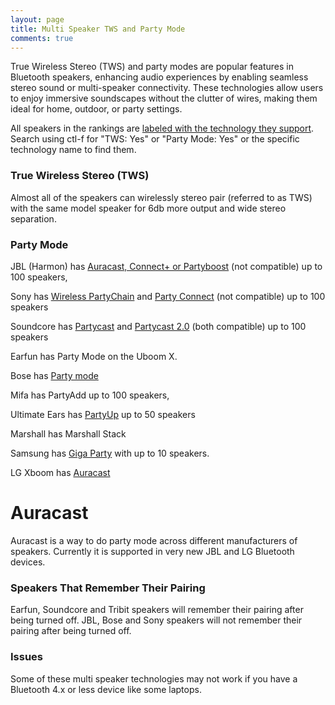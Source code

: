 ```yaml
---
layout: page
title: Multi Speaker TWS and Party Mode
comments: true
---
```


True Wireless Stereo (TWS) and party modes are popular features in Bluetooth speakers, enhancing audio experiences by enabling seamless stereo sound or multi-speaker connectivity. These technologies allow users to enjoy immersive soundscapes without the clutter of wires, making them ideal for home, outdoor, or party settings.

All speakers in the rankings are [labeled with the technology they support](/#all-portable-bluetooth-speakers-ranked). Search using ctl-f for "TWS: Yes" or "Party Mode: Yes" or the specific technology name to find them.

### True Wireless Stereo (TWS)

Almost all of the speakers can wirelessly stereo pair (referred to as TWS) with the same model speaker for 6db more output and wide stereo separation. 

### Party Mode

JBL (Harmon) has [Auracast, Connect+ or Partyboost](https://uk.jbl.com/blog/connect-jbl-speakers.html) (not compatible) up to 100 speakers, 

Sony has [Wireless PartyChain](https://www.sony.com/electronics/support/articles/MC000028) and [Party Connect](https://www.sony.com/electronics/support/articles/MC000028) (not compatible) up to 100 speakers

Soundcore has [Partycast](https://us.soundcore.com/pages/partycast) and [Partycast 2.0](https://support.soundcore.com/s/article/What-are-the-differences-between-Partycast-2-0-and-Partycast-1-0) (both compatible) up to 100 speakers

Earfun has Party Mode on the Uboom X.

Bose has [Party mode](https://www.bose.co.uk/en_gb/support/articles/HC1597/productCodes/soundlink_color_ii/article.html)

Mifa has PartyAdd up to 100 speakers, 

Ultimate Ears has [PartyUp](https://www.ultimateears.com/en-us/features/party-up.html) up to 50 speakers

Marshall has Marshall Stack

Samsung has [Giga Party](https://www.samsung.com/us/support/answer/ANS00086422/) with up to 10 speakers. 

LG Xboom has [Auracast](https://www.bluetooth.com/auracast/)

# Auracast 

Auracast is a way to do party mode across different manufacturers of speakers. Currently it is supported in very new JBL and LG Bluetooth devices.

### Speakers That Remember Their Pairing

Earfun, Soundcore and Tribit speakers will remember their pairing after being turned off. JBL, Bose and Sony speakers will not remember their pairing after being turned off.

### Issues

Some of these multi speaker technologies may not work if you have a Bluetooth 4.x or less device like some laptops. 
